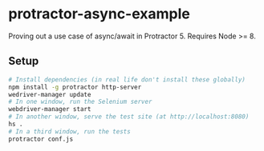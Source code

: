 # protractor-async-example

Proving out a use case of async/await in Protractor 5. Requires Node >= 8.

## Setup

```bash
# Install dependencies (in real life don't install these globally)
npm install -g protractor http-server
wedriver-manager update
# In one window, run the Selenium server
webdriver-manager start
# In another window, serve the test site (at http://localhost:8080)
hs .
# In a third window, run the tests
protractor conf.js
```
